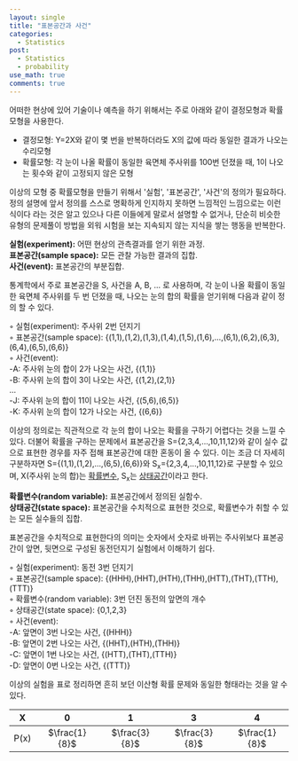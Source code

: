 ```yaml
---
layout: single
title: "표본공간과 사건"
categories:
  - Statistics
post:
  - Statistics
  - probability
use_math: true
comments: true
---
```

어떠한 현상에 있어 기술이나 예측을 하기 위해서는 주로 아래와 같이 결정모형과 확률모형을 사용한다.  
  - 결정모형: Y=2X와 같이 몇 번을 반복하더라도 X의 값에 따라 동일한 결과가 나오는 수리모형
  - 확률모형: 각 눈이 나올 확률이 동일한 육면체 주사위를 100번 던졌을 때, 1이 나오는 횟수와 같이 고정되지 않은 모형

이상의 모형 중 확률모형을 만들기 위해서 '실험', '표본공간', '사건'의 정의가 필요하다. 정의 설명에 앞서 정의를 스스로 명확하게 인지하지 못하면 느낌적인 느낌으로는 이런 식이다 라는 것은 알고 있으나 다른 이들에게 말로서 설명할 수 없거나, 단순히 비슷한 유형의 문제풀이 방법을 외워 시험을 보는 지속되지 않는 지식을 쌓는 행동을 반복한다.  
  
  
**실험(experiment):**
어떤 현상의 관측결과를 얻기 위한 과정.  
**표본공간(sample space):**
모든 관찰 가능한 결과의 집합.  
**사건(event):**
표본공간의 부분집합.  

  
통계학에서 주로 표본공간을 S, 사건을 A, B, ... 로 사용하며, 각 눈이 나올 확률이 동일한 육면체 주사위를 두 번 던졌을 때, 나오는 눈의 합의 확률을 얻기위해 다음과 같이 정의 할 수 있다.  
  
◦ 실험(experiment): 주사위 2번 던지기  
◦ 표본공간(sample space): {(1,1),(1,2),(1,3),(1,4),(1,5),(1,6),...,(6,1),(6,2),(6,3),(6,4),(6,5),(6,6)}  
◦ 사건(event):  
  -A: 주사위 눈의 합이 2가 나오는 사건, {(1,1)}  
  -B: 주사위 눈의 합이 3이 나오는 사건, {(1,2),(2,1)}  
  ...   
  -J: 주사위 눈의 합이 11이 나오는 사건, {(5,6),(6,5)}  
  -K: 주사위 눈의 합이 12가 나오는 사건, {(6,6)}  
  
이상의 정의로는 직관적으로 각 눈의 합이 나오는 확률을 구하기 어렵다는 것을 느낄 수 있다. 더불어 확률을 구하는 문제에서 표본공간을 S={2,3,4,...,10,11,12}와 같이 실수 값으로 표현한 경우를 자주 접해 표본공간에 대한 혼동이 올 수 있다. 이는 조금 더 자세히 구분하자면 S={(1,1),(1,2),...,(6,5),(6,6)}와 S<sub>x</sub>={2,3,4,...,10,11,12}로 구분할 수 있으며, X(주사위 눈의 합)는 <u>확률변수</u>, S<sub>x</sub>는 <u>상태공간</u>이라고 한다.  
  
  
**확률변수(random variable):**
표본공간에서 정의된 실함수.  
**상태공간(state space):**
표본공간을 수치적으로 표현한 것으로, 확률변수가 취할 수 있는 모든 실수들의 집합.  
  
표본공간을 수치적으로 표현한다의 의미는 숫자에서 숫자로 바뀌는 주사위보다 표본공간이 앞면, 뒷면으로 구성된 동전던지기 실험에서 이해하기 쉽다.  
  
◦ 실험(experiment): 동전 3번 던지기  
◦ 표본공간(sample space): {(HHH),(HHT),(HTH),(THH),(HTT),(THT),(TTH),(TTT)}  
◦ 확률변수(random variable): 3번 던진 동전의 앞면의 개수  
◦ 상태공간(state space): {0,1,2,3}  
◦ 사건(event):  
  -A: 앞면이 3번 나오는 사건, {(HHH)}  
  -B: 앞면이 2번 나오는 사건, {(HHT),(HTH),(THH)}  
  -C: 앞면이 1번 나오는 사건, {(HTT),(THT),(TTH)}  
  -D: 앞면이 0번 나오는 사건, {(TTT)}  
  
이상의 실험을 표로 정리하면 흔히 보던 이산형 확률 문제와 동일한 형태라는 것을 알 수 있다.  

|    X    |    0    |    1    |    3    |    4    |
|:------:|:------:|:------:|:------:|:------:|
|P(x)|$\frac{1}{8}$|$\frac{3}{8}$|$\frac{3}{8}$|$\frac{1}{8}$|
